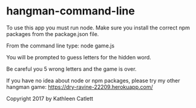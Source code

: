 # hangman-command-line

To use this app you must run node.
Make sure you install the correct npm packages from the package.json file.

From the command line type:
    node game.js
    
You will be prompted to guess letters for the hidden word.

Be careful you 5 wrong letters and the game is over.

If you have no idea about node or npm packages, please try my other hangman game:
https://dry-ravine-22209.herokuapp.com/




Copyright 2017 by Kathleen Catlett
